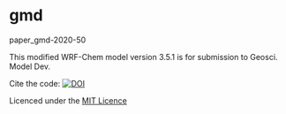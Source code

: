 # gmd
paper_gmd-2020-50

This modified WRF-Chem model version 3.5.1 is for submission to Geosci. Model Dev. 

Cite the code: [![DOI](https://zenodo.org/badge/295455287.svg)](https://zenodo.org/badge/latestdoi/295455287)

Licenced under the [MIT Licence](LICENCE)

